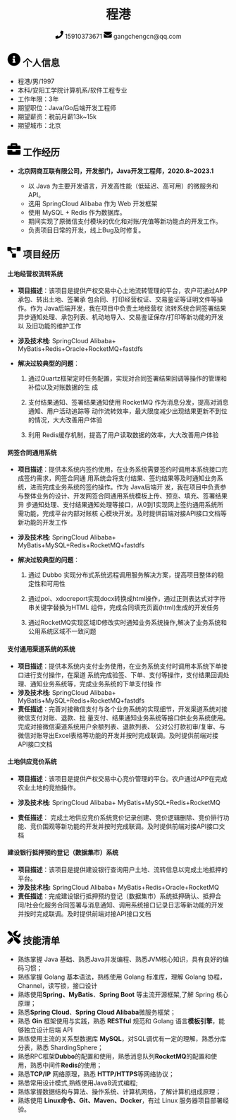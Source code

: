  <center>
     <h1>程港</h1>
     <div>
         <span>
             <img src="assets/phone-solid.svg" width="18px">
             15910373671
         </span>
         <span>
             <img src="assets/envelope-solid.svg" width="18px">
             gangchengcn@qq.com
         </span>
     </div>
 </center>


 ## <img src="assets/info-circle-solid.svg" width="30px"> 个人信息 

 - 程港/男/1997 
 - 本科/安阳工学院计算机系/软件工程专业 
 - 工作年限：3年
 - 期望职位：Java/Go后端开发工程师
 - 期望薪资：税前月薪13k~15k
 - 期望城市：北京

## <img src="assets/briefcase-solid.svg" width="30px"> 工作经历

- **北京网商互联有限公司，开发部门，Java开发工程师，2020.8~2023.1**

   - 以 Java 为主要开发语言，开发高性能（低延迟、高可用）的微服务和 API。
   - 选用 SpringCloud Alibaba 作为 Web 开发框架
   - 使用  MySQL + Redis 作为数据库。
   - 期间实现了原微信支付模块的优化和对账/充值等新功能点的开发工作。
   - 负责项目日常的开发，线上Bug及时修复。

## <img src="assets/project-diagram-solid.svg" width="30px"> 项目经历

#### 土地经营权流转系统

- **项目描述**：该项目是提供产权交易中心土地流转管理的平台，农户可通过APP承包、转出土地、签署承
  包合同、打印经营权证、交易鉴证等证明文件等操作。作为 Java后端开发，我在项目中负责土地经营权
  流转系统合同签署结果异步通知处理、承包列表、机动地导入、交易鉴证保存/打印等新功能的开发以
  及旧功能的维护工作

- **涉及技术栈**:  SpringCloud Alibaba+ MyBatis+Redis+Oracle+RocketMQ+fastdfs

- **解决过较典型的问题**：

  1. 通过Quartz框架定时任务配置，实现对合同签署结果回调等操作的管理和补偿以及对账数据的生
     成

  2. 支付结果通知、签署结果通知使用 RocketMQ 作为消息分发，提高对消息通知、用户活动追踪等
  动作流转效率，最大限度减少出现结果更新不到位的情况，大大改善用户体验
  3. 利用 Redis缓存机制，提高了用户读取数据的效率，大大改善用户体验
#### 网签合同通用系统
- **项目描述**：提供本系统内签约使用，在业务系统需要签约时调用本系统接口完成签约需求，网签合同通
  用系统会将支付结果、签约结果等及时通知业务系统，进而完成业务系统的签约操作。作为 Java后端开
  发，我在项目中负责参与整体业务的设计、开发网签合同通用系统模板上传、预览、填充、签署结果异
  步通知处理、支付结果通知处理等接口，从0到1实现网上签约通用系统所需功能，完成平台内部对账核
  心模块开发。及时提供前端对接API接口文档等新功能的开发工作

- **涉及技术栈**:  SpringCloud Alibaba+ MyBatis+MySQL+Redis+RocketMQ+fastdfs

- **解决过较典型的问题**：

  1. 通过 Dubbo 实现分布式系统远程调用服务解决方案，提高项目整体的稳定性和可用性

  2. 通过poi、xdocreport实现docx转换成html操作，通过正则表达式对字符串关键字替换为HTML
  组件，完成合同填充页面(html)生成的开发任务
  3. 通过RocketMQ实现区域ID修改实时通知业务系统操作,解决了业务系统和公用系统区域不一致问题
#### 支付通用渠道系统的系统
- **项目描述**：提供本系统内支付业务使用，在业务系统支付时调用本系统下单接口进行支付操作，在渠道
  系统完成验签、下单、支付等操作，支付结果回调处理、通知业务系统等，完成业务系统的下单支付操
  作
- **涉及技术栈**:  SpringCloud Alibaba+ MyBatis+MySQL+Redis+RocketMQ+fastdfs
- **责任描述**：完善对接微信支付与各个业务系统的实现细节，开发渠道系统对接微信支付对账、退款、批
  量支付、结果通知业务系统等接口供业务系统使用。完成对接微信渠道系统用户余额列表、退款列表、
  公对公打款初审/复审、与微信对账导出Excel表格等功能的开发并按时完成联调。及时提供前端对接
  API接口文档

#### 土地供应竞价系统
- **项目描述**：该项目是提供产权交易中心竞价管理的平台。农户通过APP在完成农业土地的竞拍操作。

- **涉及技术栈**: SpringCloud Alibaba+ MyBatis+MySQL+Redis+RocketMQ

- **责任描述**： 完成土地供应竞价系统竞价记录创建、竞价逻辑删除、竞价排行功能、竞价围观等新功能的开发并按时完成联调。及时提供前端对接API接口文档

  
#### 建设银行抵押预约登记（数据集市）系统
- **项目描述**：该项目是提供建设银行查询用户土地、流转信息以完成土地抵押的平台。
- **涉及技术栈:** SpringCloud Alibaba+ MyBatis+Redis+Oracle+RocketMQ
- **责任描述**：完成建设银行抵押预约登记（数据集市）系统抵押确认、抵押合同/社会化服务合同签署与消息通知、调用系统接口记录日志等新功能的开发并按时完成联调。及时提供前端对接API接口文档

## <img src="assets/tools-solid.svg" width="30px"> 技能清单

- 熟练掌握 Java 基础、熟悉Java并发编程、熟悉JVM核心知识，具有良好的编码习惯；
- 熟练掌握 Golang 基本语法，熟练使用 Golang 标准库，理解 Golang 协程，Channel，读写锁，接口设计
- 熟练使用**Spring、MyBatis**、**Spring Boot** 等主流开源框架,了解 Spring 核心原理；
- 熟悉**Spring Cloud**、**Spring Cloud Alibaba**微服务框架；
- 熟悉 **Gin** 框架使用与实践，熟悉 **RESTful** 规范和 Golang 语言**模板引擎**，能够独立设计后端 API 
- 熟练使用主流的关系型数据库 **MySQL**，对SQL调优有一定的理解，熟悉分库分表，熟悉 ShardingSphere；
- 熟悉RPC框架**Dubbo**的配置和使用，熟悉消息队列**RocketMQ**的配置和使用，熟悉中间件**Redis**的使用；
- 熟悉**TCP/IP** 网络原理，熟悉 **HTTP/HTTPS**等网络协议；
- 熟悉常用设计模式,熟练使用Java8流式编程;
- 熟练掌握数据结构与算法、操作系统、计算机网络，了解计算机组成原理；
- 熟练使用 **Linux命令、Git、Maven、Docker**，有过 Linux 服务器项目部署经验。